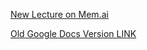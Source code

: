 [New Lecture on Mem.ai](https://mem.ai/m/XxHlFxczDW0vul6kELGi)

[Old Google Docs Version LINK](https://docs.google.com/document/d/1e3CaiCEBkGIERmnBsni0uJw2UBdbzeTKNe2-cC8FSfs/edit?usp=sharing)